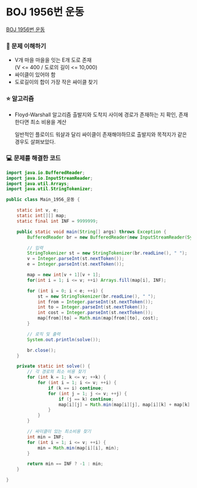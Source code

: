 # BOJ 1956번 운동

[BOJ 1956번 운동](https://www.acmicpc.net/problem/1956)

### 🤔 문제 이해하기

- V개 마을 마을을 잇는 E개 도로 존재  
  (V <= 400 / 도로의 길이 <= 10,000)
- 싸이클이 있어야 함
- 도로길이의 합이 가장 작은 싸이클 찾기

### ⭐ 알고리즘

- Floyd-Warshall 알고리즘
  출발지와 도착지 사이에 경로가 존재하는 지 확인,
  존재한다면 최소 비용을 계산
  </br>

  일반적인 플로이드 워샬과 달리 싸이클이 존재해야하므로 출발지와 목적지가 같은 경우도 살펴보았다.

### 💻 문제를 해결한 코드

```java
import java.io.BufferedReader;
import java.io.InputStreamReader;
import java.util.Arrays;
import java.util.StringTokenizer;

public class Main_1956_운동 {

	static int v, e;
	static int[][] map;
	static final int INF = 9999999;

	public static void main(String[] args) throws Exception {
		BufferedReader br = new BufferedReader(new InputStreamReader(System.in));

		// 입력
		StringTokenizer st = new StringTokenizer(br.readLine(), " ");
		v = Integer.parseInt(st.nextToken());
		e = Integer.parseInt(st.nextToken());

		map = new int[v + 1][v + 1];
		for(int i = 1; i <= v; ++i) Arrays.fill(map[i], INF);

		for (int i = 0; i < e; ++i) {
			st = new StringTokenizer(br.readLine(), " ");
			int from = Integer.parseInt(st.nextToken());
			int to = Integer.parseInt(st.nextToken());
			int cost = Integer.parseInt(st.nextToken());
			map[from][to] = Math.min(map[from][to], cost);
		}

		// 로직 및 출력
		System.out.println(solve());

		br.close();
	}

	private static int solve() {
		// 각 경로의 최소 비용 찾기
		for (int k = 1; k <= v; ++k) {
			for (int i = 1; i <= v; ++i) {
				if (k == i) continue;
				for (int j = 1; j <= v; ++j) {
					if (j == k) continue;
					map[i][j] = Math.min(map[i][j], map[i][k] + map[k][j]);
				}
			}
		}

		// 싸이클이 있는 최소비용 찾기
		int min = INF;
		for (int i = 1; i <= v; ++i) {
			min = Math.min(map[i][i], min);
		}

		return min == INF ? -1 : min;
	}

}

```
